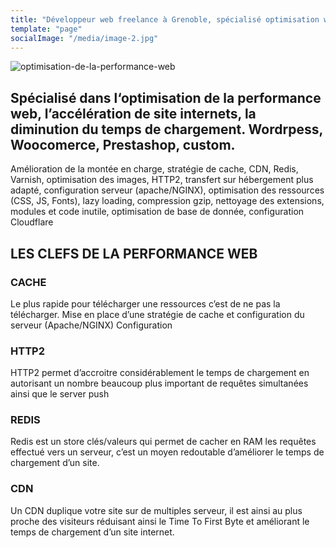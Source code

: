 ```yaml
---
title: "Développeur web freelance à Grenoble, spécialisé optimisation webperformance"
template: "page"
socialImage: "/media/image-2.jpg"
---
```


![optimisation-de-la-performance-web](/media/optimisation-de-la-performance-web/optimisation-de-la-performance-web.png)

## Spécialisé dans l‘optimisation de la performance web, l’accélération de site internets, la diminution du temps de chargement. Wordrpess, Woocomerce, Prestashop, custom.

Amélioration de la montée en charge, stratégie de cache, CDN, Redis, Varnish, optimisation des images, HTTP2, transfert sur hébergement plus adapté, configuration serveur (apache/NGINX), optimisation des ressources (CSS, JS, Fonts), lazy loading, compression gzip, nettoyage des extensions, modules et code inutile, optimisation de base de donnée, configuration Cloudflare

## LES CLEFS DE LA PERFORMANCE WEB

### CACHE
Le plus rapide pour télécharger une ressources c’est de ne pas la télécharger. Mise en place d’une stratégie de cache et configuration du serveur (Apache/NGINX) Configuration

### HTTP2
HTTP2 permet d’accroitre considérablement le temps de chargement en autorisant un nombre beaucoup plus important de requêtes simultanées ainsi que le server push

### REDIS
Redis est un store clés/valeurs qui permet de cacher en RAM les requêtes effectué vers un serveur, c’est un moyen redoutable d’améliorer le temps de chargement d’un site.

### CDN
Un CDN duplique votre site sur de multiples serveur, il est ainsi au plus proche des visiteurs réduisant ainsi le Time To First Byte et améliorant le temps de chargement d’un site internet.